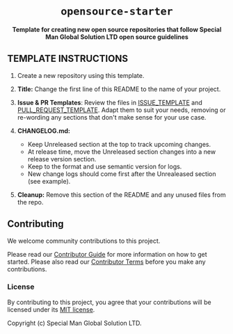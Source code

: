 <div align="center">

<!--- FIXME: chnage below to name of your project! --->

# `opensource-starter`

<!--- FIXME: Write short catchy description/tagline of project --->

**Template for creating new open source repositories that follow Special Man Global Solution LTD open source guidelines**

</div>

## TEMPLATE INSTRUCTIONS

1. Create a new repository using this template.
2. **Title:** Change the first line of this README to the name of your project.
3. **Issue & PR Templates**: Review the files in [ISSUE_TEMPLATE](.github/ISSUE_TEMPLATE/) and [PULL_REQUEST_TEMPLATE](.github/PULL_REQUEST_TEMPLATE.md). Adapt them
   to suit your needs, removing or re-wording any sections that don't make sense for your use case.
4. **CHANGELOG.md:**

   - Keep Unreleased section at the top to track upcoming changes.
   - At release time, move the Unreleased section changes into a new release version section.
   - Keep to the format and use semantic version for logs.
   - New change logs should come first after the Unrealeased section (see example).

5. **Cleanup:** Remove this section of the README and any unused files from the repo.

## Contributing

We welcome community contributions to this project.

Please read our [Contributor Guide](CONTRIBUTING.md) for more information on how to get started.
Please also read our [Contributor Terms](CONTRIBUTING.md#contributor-terms) before you make any contributions.

### License

By contributing to this project, you agree that your contributions will be licensed under its [MIT license](/LICENSE).

Copyright (c) Special Man Global Solution LTD.
